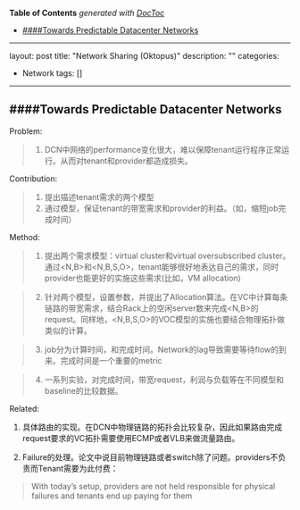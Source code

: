 <!-- START doctoc generated TOC please keep comment here to allow auto update -->
<!-- DON'T EDIT THIS SECTION, INSTEAD RE-RUN doctoc TO UPDATE -->
**Table of Contents**  *generated with [DocToc](https://github.com/thlorenz/doctoc)*

- [####Towards Predictable Datacenter Networks](#towards-predictable-datacenter-networks)

<!-- END doctoc generated TOC please keep comment here to allow auto update -->

---
layout: post
title: "Network Sharing (Oktopus)"
description: ""
categories:
- Network 
tags: []
---


####Towards Predictable Datacenter Networks
----

Problem:

>1. DCN中网络的performance变化很大，难以保障tenant运行程序正常运行。从而对tenant和provider都造成损失。

Contribution:

>1. 提出描述tenant需求的两个模型
>2. 通过模型，保证tenant的带宽需求和provider的利益。（如，缩短job完成时间）

Method:

>1. 提出两个需求模型：virtual cluster和virtual oversubscribed cluster。通过&#60;N,B&#62;和&#60;N,B,S,O&#62;，tenant能够很好地表达自己的需求，同时provider也能更好的实施这些需求(比如，VM allocation)

>2. 针对两个模型，设置参数，并提出了Allocation算法。在VC中计算每条链路的带宽需求，结合Rack上的空闲server数来完成&#60;N,B&#62;的request。同样地，&#60;N,B,S,O&#62;的VOC模型的实施也要结合物理拓扑做类似的计算。

>3. job分为计算时间，和完成时间。Network的lag导致需要等待flow的到来。完成时间是一个重要的metric

>4. 一系列实验，对完成时间，带宽request，利润与负载等在不同模型和baseline的比较数据。

Related:

1. 具体路由的实现。在DCN中物理链路的拓扑会比较复杂，因此如果路由完成request要求的VC拓扑需要使用ECMP或者VLB来做流量路由。

2. Failure的处理。论文中说目前物理链路或者switch除了问题。providers不负责而Tenant需要为此付费：

> With today’s setup, providers are not held responsible for physical failures and tenants end up paying for them

